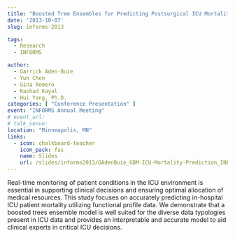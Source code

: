 ```yaml
---
title: "Boosted Tree Ensembles for Predicting Postsurgical ICU Mortality"
date: '2013-10-07'
slug: informs-2013

tags:
  - Research
  - INFORMS

author:
  - Garrick Aden-Buie
  - Yun Chen
  - Gina Romero
  - Rashad Kayal
  - Hui Yang, Ph.D.
categories: [ "Conference Presentation" ]
event: "INFORMS Annual Meeting"
# event_url:
# talk_venue:
location: "Minneapolis, MN"
links:
  - icon: chalkboard-teacher
    icon_pack: fas
    name: Slides
    url: /slides/informs2013/GAdenBuie_GBM-ICU-Mortality-Prediction_INFORMS2013.pdf
---
```


Real-time monitoring of patient conditions in the ICU environment is essential
in supporting clinical decisions and ensuring optimal allocation of medical
resources. This study focuses on accurately predicting in-hospital ICU patient
mortality utilizing functional profile data. We demonstrate that a boosted
trees ensemble model is well suited for the diverse data typologies present in
ICU data and provides an interpretable and accurate model to aid clinical
experts in critical ICU decisions.
